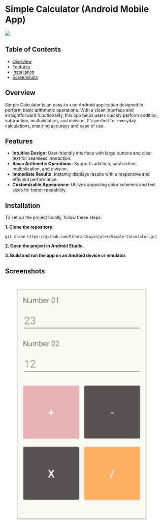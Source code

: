 # Simple Calculator (Android Mobile App)

<p><a href="https://github.com/Vihara-Diwyanjalee"><img src="https://skillicons.dev/icons?i=kotlin,androidstudio,git,github" width=200></a></p>

## Table of Contents

- [Overview](#overview)
- [Features](#features)
- [Installation](#installation)
- [Screenshots](#screenshots)

## Overview

Simple Calculator is an easy-to-use Android application designed to perform basic arithmetic operations. With a clean interface and straightforward functionality, this app helps users quickly perform addition, subtraction, multiplication, and division. It's perfect for everyday calculations, ensuring accuracy and ease of use.

## Features

- **Intuitive Design:** User-friendly interface with large buttons and clear text for seamless interaction.
- **Basic Arithmetic Operations:** Supports addition, subtraction, multiplication, and division.
- **Immediate Results:** Instantly displays results with a responsive and efficient performance.
- **Customizable Appearance:** Utilizes appealing color schemes and text sizes for better readability.

## Installation

To set up the project locally, follow these steps:

**1. Clone the repository.**

```
git clone https://github.com/Vihara-Diwyanjalee/Simple-Calculator.git
```

**2. Open the project in Android Studio.**

**3. Build and run the app on an Android device or emulator.**

## Screenshots

<img src="https://github.com/Vihara-Diwyanjalee/Simple-Calculator/blob/main/app/src/main/res/drawable/cal.png" alt="Cal-Screenshots" width=500>

